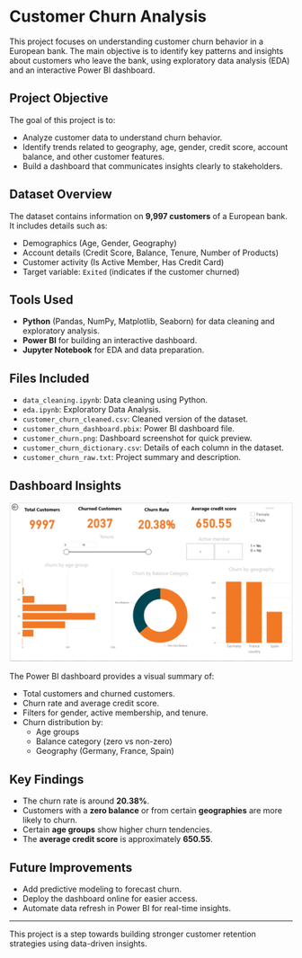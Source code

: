 # Customer Churn Analysis

This project focuses on understanding customer churn behavior in a European bank. The main objective is to identify key patterns and insights about customers who leave the bank, using exploratory data analysis (EDA) and an interactive Power BI dashboard.

## Project Objective

The goal of this project is to:
- Analyze customer data to understand churn behavior.
- Identify trends related to geography, age, gender, credit score, account balance, and other customer features.
- Build a dashboard that communicates insights clearly to stakeholders.

## Dataset Overview

The dataset contains information on **9,997 customers** of a European bank. It includes details such as:
- Demographics (Age, Gender, Geography)
- Account details (Credit Score, Balance, Tenure, Number of Products)
- Customer activity (Is Active Member, Has Credit Card)
- Target variable: `Exited` (indicates if the customer churned)

## Tools  Used

- **Python** (Pandas, NumPy, Matplotlib, Seaborn) for data cleaning and exploratory analysis.
- **Power BI** for building an interactive dashboard.
- **Jupyter Notebook** for EDA and data preparation.

## Files Included

- `data_cleaning.ipynb`: Data cleaning using Python.
- `eda.ipynb`: Exploratory Data Analysis.
- `customer_churn_cleaned.csv`: Cleaned version of the dataset.
- `customer_churn_dashboard.pbix`: Power BI dashboard file.
- `customer_churn.png`: Dashboard screenshot for quick preview.
- `customer_churn_dictionary.csv`: Details of each column in the dataset.
- `customer_churn_raw.txt`: Project summary and description.

## Dashboard Insights

![Dashboard Preview](customer_churn.png)

The Power BI dashboard provides a visual summary of:
- Total customers and churned customers.
- Churn rate and average credit score.
- Filters for gender, active membership, and tenure.
- Churn distribution by:
  - Age groups
  - Balance category (zero vs non-zero)
  - Geography (Germany, France, Spain)

## Key Findings

- The churn rate is around **20.38%**.
- Customers with a **zero balance** or from certain **geographies** are more likely to churn.
- Certain **age groups** show higher churn tendencies.
- The **average credit score** is approximately **650.55**.

## Future Improvements

- Add predictive modeling to forecast churn.
- Deploy the dashboard online for easier access.
- Automate data refresh in Power BI for real-time insights.

---

This project is a step towards building stronger customer retention strategies using data-driven insights.
